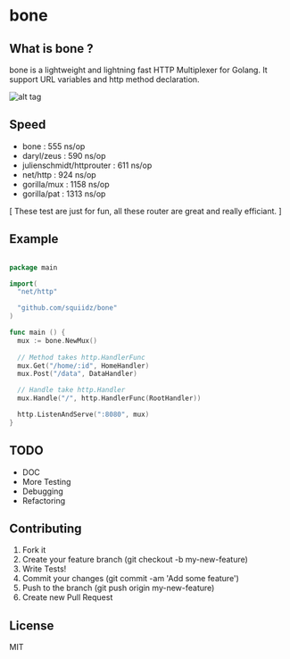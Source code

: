 bone
=======

## What is bone ?

bone is a lightweight and lightning fast HTTP Multiplexer for Golang. It support URL variables and http method declaration.

![alt tag](https://c2.staticflickr.com/2/1070/540747396_5542b42cca_z.jpg)

## Speed

- bone : 	 				           555  ns/op
- daryl/zeus :				       590  ns/op
- julienschmidt/httprouter : 611  ns/op
- net/http : 				         924  ns/op
- gorilla/mux : 			       1158 ns/op
- gorilla/pat : 			       1313 ns/op

[ These test are just for fun, all these router are great and really efficiant. ]

## Example

``` go

package main

import(
  "net/http"

  "github.com/squiidz/bone"
)

func main () {
  mux := bone.NewMux()
  
  // Method takes http.HandlerFunc
  mux.Get("/home/:id", HomeHandler)
  mux.Post("/data", DataHandler)

  // Handle take http.Handler
  mux.Handle("/", http.HandlerFunc(RootHandler))

  http.ListenAndServe(":8080", mux)
}

```
## TODO

- DOC
- More Testing
- Debugging
- Refactoring

## Contributing

1. Fork it
2. Create your feature branch (git checkout -b my-new-feature)
3. Write Tests!
4. Commit your changes (git commit -am 'Add some feature')
5. Push to the branch (git push origin my-new-feature)
6. Create new Pull Request

## License
MIT
